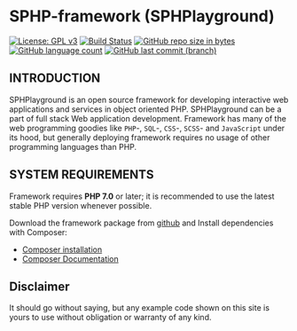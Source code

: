 # SPHP-framework (SPHPlayground)
[![License: GPL v3](https://img.shields.io/badge/License-GPL%20v3-blue.svg)](https://www.gnu.org/licenses/gpl-3.0)
[![Build Status](https://travis-ci.org/samhol/SPHP-framework.svg?branch=master)](https://travis-ci.org/samhol/SPHP-framework)
[![GitHub repo size in bytes](https://img.shields.io/github/repo-size/samhol/SPHP-framework.svg)](https://github.com/samhol/SPHP-framework)
[![GitHub language count](https://img.shields.io/github/languages/count/samhol/SPHP-framework.svg)](https://github.com/samhol/SPHP-framework)
[![GitHub last commit (branch)](https://img.shields.io/github/last-commit/samhol/SPHP-framework.svg)](https://github.com/samhol/SPHP-framework)


## INTRODUCTION

SPHPlayground is an open source framework for developing interactive web applications
and services in object oriented PHP. SPHPlayground can be a part of full stack Web 
application development. Framework has many of the web programming goodies like `PHP`-, `SQL`-, `CSS`-, `SCSS`- and `JavaScript` under its hood, 
but generally deploying framework requires no usage of other programming languages than PHP.

      
## SYSTEM REQUIREMENTS

Framework requires **PHP 7.0** or later; it is recommended to use the latest stable PHP version whenever possible.

Download the framework package from [github](https://github.com/samhol/SPHP-framework) and Install dependencies with Composer:

* [Composer installation](https://getcomposer.org/download/)
* [Composer Documentation](https://getcomposer.org/doc/)

## Disclaimer

It should go without saying, but any example code shown on this site is yours to use without obligation or warranty of any kind.
